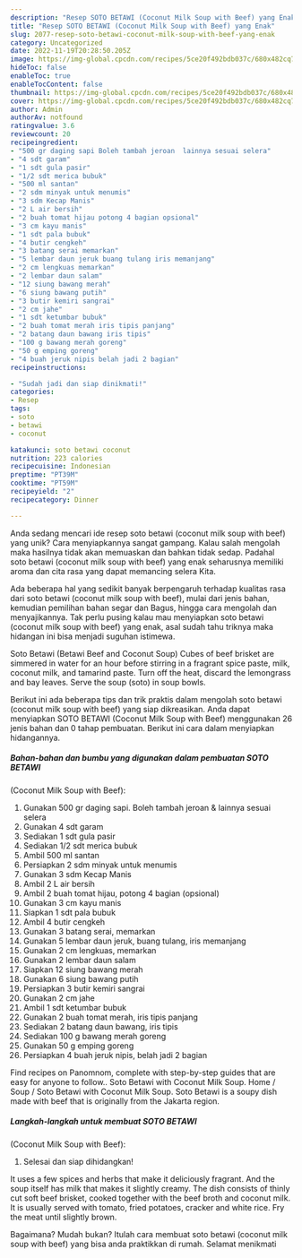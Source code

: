 ```yaml
---
description: "Resep SOTO BETAWI (Coconut Milk Soup with Beef) yang Enak"
title: "Resep SOTO BETAWI (Coconut Milk Soup with Beef) yang Enak"
slug: 2077-resep-soto-betawi-coconut-milk-soup-with-beef-yang-enak
category: Uncategorized
date: 2022-11-19T20:28:50.205Z
image: https://img-global.cpcdn.com/recipes/5ce20f492bdb037c/680x482cq70/soto-betawi-coconut-milk-soup-with-beef-foto-resep-utama.jpg
hideToc: false
enableToc: true
enableTocContent: false
thumbnail: https://img-global.cpcdn.com/recipes/5ce20f492bdb037c/680x482cq70/soto-betawi-coconut-milk-soup-with-beef-foto-resep-utama.jpg
cover: https://img-global.cpcdn.com/recipes/5ce20f492bdb037c/680x482cq70/soto-betawi-coconut-milk-soup-with-beef-foto-resep-utama.jpg
author: Admin
authorAv: notfound
ratingvalue: 3.6
reviewcount: 20
recipeingredient:
- "500 gr daging sapi Boleh tambah jeroan  lainnya sesuai selera"
- "4 sdt garam"
- "1 sdt gula pasir"
- "1/2 sdt merica bubuk"
- "500 ml santan"
- "2 sdm minyak untuk menumis"
- "3 sdm Kecap Manis"
- "2 L air bersih"
- "2 buah tomat hijau potong 4 bagian opsional"
- "3 cm kayu manis"
- "1 sdt pala bubuk"
- "4 butir cengkeh"
- "3 batang serai memarkan"
- "5 lembar daun jeruk buang tulang iris memanjang"
- "2 cm lengkuas memarkan"
- "2 lembar daun salam"
- "12 siung bawang merah"
- "6 siung bawang putih"
- "3 butir kemiri sangrai"
- "2 cm jahe"
- "1 sdt ketumbar bubuk"
- "2 buah tomat merah iris tipis panjang"
- "2 batang daun bawang iris tipis"
- "100 g bawang merah goreng"
- "50 g emping goreng"
- "4 buah jeruk nipis belah jadi 2 bagian"
recipeinstructions:

- "Sudah jadi dan siap dinikmati!"
categories:
- Resep
tags:
- soto
- betawi
- coconut

katakunci: soto betawi coconut 
nutrition: 223 calories
recipecuisine: Indonesian
preptime: "PT39M"
cooktime: "PT59M"
recipeyield: "2"
recipecategory: Dinner

---
```





Anda sedang mencari ide resep soto betawi
(coconut milk soup with beef) yang unik? Cara menyiapkannya sangat gampang. Kalau salah mengolah maka hasilnya tidak akan memuaskan dan bahkan tidak sedap. Padahal soto betawi
(coconut milk soup with beef) yang enak seharusnya memiliki aroma dan cita rasa yang dapat memancing selera Kita.





Ada beberapa hal yang sedikit banyak berpengaruh terhadap kualitas rasa dari soto betawi
(coconut milk soup with beef), mulai dari jenis bahan, kemudian pemilihan bahan segar dan Bagus, hingga cara mengolah dan menyajikannya. Tak perlu pusing kalau mau menyiapkan soto betawi
(coconut milk soup with beef) yang enak,      asal sudah tahu triknya maka hidangan ini bisa menjadi suguhan istimewa.














Soto Betawi (Betawi Beef and Coconut Soup) Cubes of beef brisket are simmered in water for an hour before stirring in a fragrant spice paste, milk, coconut milk, and tamarind paste. Turn off the heat, discard the lemongrass and bay leaves. Serve the soup (soto) in soup bowls.






Berikut ini ada beberapa tips dan trik praktis dalam mengolah soto betawi
(coconut milk soup with beef) yang siap dikreasikan. Anda dapat menyiapkan SOTO BETAWI
(Coconut Milk Soup with Beef) menggunakan 26 jenis bahan dan 0 tahap pembuatan. Berikut ini cara dalam menyiapkan hidangannya.

<!--inarticleads1-->

##### Bahan-bahan dan bumbu yang digunakan dalam pembuatan SOTO BETAWI
(Coconut Milk Soup with Beef):

1. Gunakan 500 gr daging sapi. Boleh tambah jeroan &amp; lainnya sesuai selera
1. Gunakan 4 sdt garam
1. Sediakan 1 sdt gula pasir
1. Sediakan 1/2 sdt merica bubuk
1. Ambil 500 ml santan
1. Persiapkan 2 sdm minyak untuk menumis
1. Gunakan 3 sdm Kecap Manis
1. Ambil 2 L air bersih
1. Ambil 2 buah tomat hijau, potong 4 bagian (opsional)
1. Gunakan 3 cm kayu manis
1. Siapkan 1 sdt pala bubuk
1. Ambil 4 butir cengkeh
1. Gunakan 3 batang serai, memarkan
1. Gunakan 5 lembar daun jeruk, buang tulang, iris memanjang
1. Gunakan 2 cm lengkuas, memarkan
1. Gunakan 2 lembar daun salam
1. Siapkan 12 siung bawang merah
1. Gunakan 6 siung bawang putih
1. Persiapkan 3 butir kemiri sangrai
1. Gunakan 2 cm jahe
1. Ambil 1 sdt ketumbar bubuk
1. Gunakan 2 buah tomat merah, iris tipis panjang
1. Sediakan 2 batang daun bawang, iris tipis
1. Sediakan 100 g bawang merah goreng
1. Gunakan 50 g emping goreng
1. Persiapkan 4 buah jeruk nipis, belah jadi 2 bagian


Find recipes on Panomnom, complete with step-by-step guides that are easy for anyone to follow.. Soto Betawi with Coconut Milk Soup. Home / Soup / Soto Betawi with Coconut Milk Soup. Soto Betawi is a soupy dish made with beef that is originally from the Jakarta region. 

<!--inarticleads2-->

##### Langkah-langkah untuk membuat SOTO BETAWI
(Coconut Milk Soup with Beef):


1. Selesai dan siap dihidangkan!

It uses a few spices and herbs that make it deliciously fragrant. And the soup itself has milk that makes it slightly creamy. The dish consists of thinly cut soft beef brisket, cooked together with the beef broth and coconut milk. It is usually served with tomato, fried potatoes, cracker and white rice. Fry the meat until slightly brown. 

Bagaimana? Mudah bukan? Itulah cara membuat soto betawi
(coconut milk soup with beef) yang bisa anda praktikkan di rumah. Selamat menikmati
